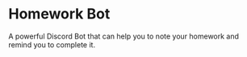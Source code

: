 # Homework Bot
  A powerful Discord Bot that can help you to note your homework and remind you to complete it.
